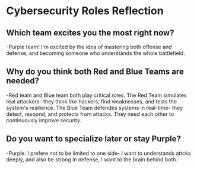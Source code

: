 # Cybersecurity Roles Reflection

## Which team excites you the most right now?
-Purple team!
I'm excited by the idea of mastering both offense and defense, and becoming someone who understands the whole battlefield.

## Why do you think both Red and Blue Teams are needed?
-Red team and Blue team both play critical roles.
The Red Team simulates real attackers- they think like hackers, find weaknesses, and tests the system's resilience.
The Blue Team defendes systems in real-time- they detect, resopnd, and protects from attacks.
They need each other to continuously improve security.

## Do you want to specialize later or stay Purple?

-Purple.
I prefere not to be limited to one side- I want to understands attcks deeply, and also be strong in defense, I want to the brain behind both.
